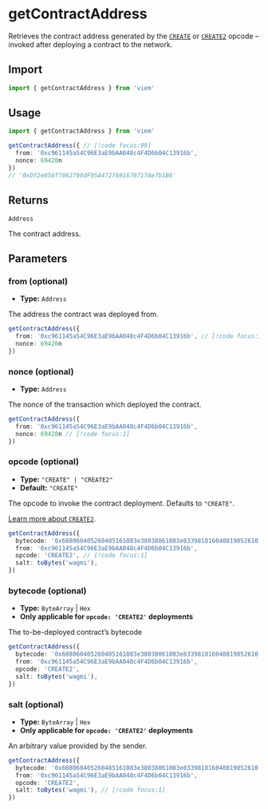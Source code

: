 # getContractAddress

Retrieves the contract address generated by the [`CREATE`](https://ethereum.stackexchange.com/a/68945) or [`CREATE2`](https://eips.ethereum.org/EIPS/eip-1014) opcode – invoked after deploying a contract to the network.

## Import

```ts
import { getContractAddress } from 'viem'
```

## Usage

```ts
import { getContractAddress } from 'viem'

getContractAddress({ // [!code focus:99]
  from: '0xc961145a54C96E3aE9bAA048c4F4D6b04C13916b',
  nonce: 69420n
})
// '0xDf2e056f7062790dF95A472f691670717Ae7b1B6'
```

## Returns

`Address`

The contract address.

## Parameters

### from (optional)

- **Type:** `Address`

The address the contract was deployed from.

```ts
getContractAddress({ 
  from: '0xc961145a54C96E3aE9bAA048c4F4D6b04C13916b', // [!code focus:1]
  nonce: 69420n
})
```

### nonce (optional)

- **Type:** `Address`

The nonce of the transaction which deployed the contract.

```ts
getContractAddress({ 
  from: '0xc961145a54C96E3aE9bAA048c4F4D6b04C13916b',
  nonce: 69420n // [!code focus:1]
})
```

### opcode (optional)

- **Type:** `"CREATE" | "CREATE2"`
- **Default:** `"CREATE"`

The opcode to invoke the contract deployment. Defaults to `"CREATE"`.

[Learn more about `CREATE2`](https://eips.ethereum.org/EIPS/eip-1014).

```ts
getContractAddress({ 
  bytecode: '0x608060405260405161083e38038061083e833981016040819052610...',
  from: '0xc961145a54C96E3aE9bAA048c4F4D6b04C13916b',
  opcode: 'CREATE2', // [!code focus:1]
  salt: toBytes('wagmi'),
})
```

### bytecode (optional)

- **Type:** `ByteArray` | `Hex` 
- **Only applicable for `opcode: 'CREATE2'` deployments**

The to-be-deployed contract’s bytecode

```ts
getContractAddress({ 
  bytecode: '0x608060405260405161083e38038061083e833981016040819052610...', // [!code focus:1]
  from: '0xc961145a54C96E3aE9bAA048c4F4D6b04C13916b',
  opcode: 'CREATE2',
  salt: toBytes('wagmi'),
})
```

### salt (optional)

- **Type:** `ByteArray` | `Hex` 
- **Only applicable for `opcode: 'CREATE2'` deployments**

An arbitrary value provided by the sender.

```ts
getContractAddress({ 
  bytecode: '0x608060405260405161083e38038061083e833981016040819052610...',
  from: '0xc961145a54C96E3aE9bAA048c4F4D6b04C13916b',
  opcode: 'CREATE2',
  salt: toBytes('wagmi'), // [!code focus:1]
})
```
